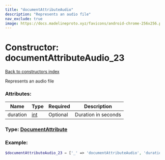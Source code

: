 ```yaml
---
title: "documentAttributeAudio"
description: "Represents an audio file"
nav_exclude: true
image: https://docs.madelineproto.xyz/favicons/android-chrome-256x256.png
---
```

# Constructor: documentAttributeAudio\_23  
[Back to constructors index](index.md)



Represents an audio file

### Attributes:

| Name     |    Type       | Required | Description |
|----------|---------------|----------|-------------|
|duration|[int](../types/int.md) | Optional|Duration in seconds|



### Type: [DocumentAttribute](../types/DocumentAttribute.md)


### Example:

```php
$documentAttributeAudio_23 = ['_' => 'documentAttributeAudio', 'duration' => int];
```  
